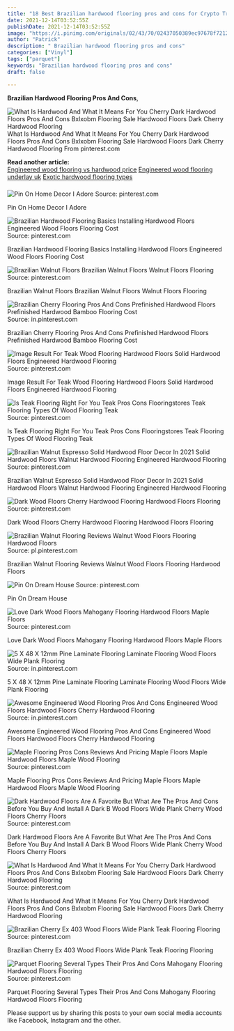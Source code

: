 ```yaml
---
title: "18 Best Brazilian hardwood flooring pros and cons for Crypto Trade"
date: 2021-12-14T03:52:55Z
publishDate: 2021-12-14T03:52:55Z
image: "https://i.pinimg.com/originals/02/43/70/02437050389ec97678f72128ad0f6a63.jpg"
author: "Patrick"
description: " Brazilian hardwood flooring pros and cons"
categories: ["Vinyl"]
tags: ["parquet"]
keywords: "Brazilian hardwood flooring pros and cons"
draft: false

---
```

<!-- Head tag Code -->
**Brazilian Hardwood Flooring Pros And Cons**, 

![What Is Hardwood And What It Means For You Cherry Dark Hardwood Floors Pros And Cons Bxlxobm Flooring Sale Hardwood Floors Dark Cherry Hardwood Flooring](https://i.pinimg.com/736x/ce/06/c3/ce06c308dd4e7e8fe941975313f97c08--dark-hardwood-flooring-dark-wood-floors.jpg "What Is Hardwood And What It Means For You Cherry Dark Hardwood Floors Pros And Cons Bxlxobm Flooring Sale Hardwood Floors Dark Cherry Hardwood Flooring")
What Is Hardwood And What It Means For You Cherry Dark Hardwood Floors Pros And Cons Bxlxobm Flooring Sale Hardwood Floors Dark Cherry Hardwood Flooring From pinterest.com

**Read another article:**  
[Engineered wood flooring vs hardwood price](/engineered-wood-flooring-vs-hardwood-price/)
[Engineered wood flooring underlay uk](/engineered-wood-flooring-underlay-uk/)
[Exotic hardwood flooring types](/exotic-hardwood-flooring-types/)




### 

 


![Pin On Home Decor I Adore](https://i.pinimg.com/originals/86/42/93/8642937e550e744634c1eddeed4fb5e9.jpg "Pin On Home Decor I Adore")
Source: pinterest.com

Pin On Home Decor I Adore  

![Brazilian Hardwood Flooring Basics Installing Hardwood Floors Engineered Wood Floors Flooring Cost](https://i.pinimg.com/originals/53/d9/08/53d908490edb90ec53eba756386eeabd.jpg "Brazilian Hardwood Flooring Basics Installing Hardwood Floors Engineered Wood Floors Flooring Cost")
Source: pinterest.com

Brazilian Hardwood Flooring Basics Installing Hardwood Floors Engineered Wood Floors Flooring Cost  

![Brazilian Walnut Floors Brazilian Walnut Floors Walnut Floors Flooring](https://i.pinimg.com/originals/2b/c5/af/2bc5af35dc370ac5156aa8ed82725694.jpg "Brazilian Walnut Floors Brazilian Walnut Floors Walnut Floors Flooring")
Source: pinterest.com

Brazilian Walnut Floors Brazilian Walnut Floors Walnut Floors Flooring  

![Brazilian Cherry Flooring Pros And Cons Prefinished Hardwood Floors Prefinished Hardwood Bamboo Flooring Cost](https://i.pinimg.com/736x/d0/10/de/d010de1266b51408df6ae1b3c3bcbd71.jpg "Brazilian Cherry Flooring Pros And Cons Prefinished Hardwood Floors Prefinished Hardwood Bamboo Flooring Cost")
Source: in.pinterest.com

Brazilian Cherry Flooring Pros And Cons Prefinished Hardwood Floors Prefinished Hardwood Bamboo Flooring Cost  

![Image Result For Teak Wood Flooring Hardwood Floors Solid Hardwood Floors Engineered Hardwood Flooring](https://i.pinimg.com/originals/b0/06/7c/b0067c648c537cd4b88e3f13f334190a.jpg "Image Result For Teak Wood Flooring Hardwood Floors Solid Hardwood Floors Engineered Hardwood Flooring")
Source: pinterest.com

Image Result For Teak Wood Flooring Hardwood Floors Solid Hardwood Floors Engineered Hardwood Flooring  

![Is Teak Flooring Right For You Teak Pros Cons Flooringstores Teak Flooring Types Of Wood Flooring Teak](https://i.pinimg.com/originals/d2/da/38/d2da3815ac000ae7041ef6b04c59d482.png "Is Teak Flooring Right For You Teak Pros Cons Flooringstores Teak Flooring Types Of Wood Flooring Teak")
Source: pinterest.com

Is Teak Flooring Right For You Teak Pros Cons Flooringstores Teak Flooring Types Of Wood Flooring Teak  

![Brazilian Walnut Espresso Solid Hardwood Floor Decor In 2021 Solid Hardwood Floors Walnut Hardwood Flooring Engineered Hardwood Flooring](https://i.pinimg.com/736x/d7/66/73/d76673982b630a36c62a5d529b154ddd.jpg "Brazilian Walnut Espresso Solid Hardwood Floor Decor In 2021 Solid Hardwood Floors Walnut Hardwood Flooring Engineered Hardwood Flooring")
Source: pinterest.com

Brazilian Walnut Espresso Solid Hardwood Floor Decor In 2021 Solid Hardwood Floors Walnut Hardwood Flooring Engineered Hardwood Flooring  

![Dark Wood Floors Cherry Hardwood Flooring Hardwood Floors Flooring](https://i.pinimg.com/originals/33/f6/f0/33f6f0225d5d092bc6b12f0139c5aaf0.jpg "Dark Wood Floors Cherry Hardwood Flooring Hardwood Floors Flooring")
Source: pinterest.com

Dark Wood Floors Cherry Hardwood Flooring Hardwood Floors Flooring  

![Brazilian Walnut Flooring Reviews Walnut Wood Floors Flooring Hardwood Floors](https://i.pinimg.com/originals/bc/83/0a/bc830a37589a72756f4b3a09d82c240e.jpg "Brazilian Walnut Flooring Reviews Walnut Wood Floors Flooring Hardwood Floors")
Source: pl.pinterest.com

Brazilian Walnut Flooring Reviews Walnut Wood Floors Flooring Hardwood Floors  

![Pin On Dream House](https://i.pinimg.com/originals/a0/89/5b/a0895bb67738e2c98aadda35b17ecc7a.jpg "Pin On Dream House")
Source: pinterest.com

Pin On Dream House  

![Love Dark Wood Floors Mahogany Flooring Hardwood Floors Maple Floors](https://i.pinimg.com/originals/d7/25/8f/d7258fd4a2360daf69e15ac537083535.jpg "Love Dark Wood Floors Mahogany Flooring Hardwood Floors Maple Floors")
Source: pinterest.com

Love Dark Wood Floors Mahogany Flooring Hardwood Floors Maple Floors  

![5 X 48 X 12mm Pine Laminate Flooring Laminate Flooring Wood Floors Wide Plank Flooring](https://i.pinimg.com/originals/4b/1f/a9/4b1fa999ea551cf3260d4cd9ce9a878c.jpg "5 X 48 X 12mm Pine Laminate Flooring Laminate Flooring Wood Floors Wide Plank Flooring")
Source: in.pinterest.com

5 X 48 X 12mm Pine Laminate Flooring Laminate Flooring Wood Floors Wide Plank Flooring  

![Awesome Engineered Wood Flooring Pros And Cons Engineered Wood Floors Hardwood Floors Cherry Hardwood Flooring](https://i.pinimg.com/originals/b4/53/7a/b4537a5d4d1d004922e12dc01b22c3b4.jpg "Awesome Engineered Wood Flooring Pros And Cons Engineered Wood Floors Hardwood Floors Cherry Hardwood Flooring")
Source: in.pinterest.com

Awesome Engineered Wood Flooring Pros And Cons Engineered Wood Floors Hardwood Floors Cherry Hardwood Flooring  

![Maple Flooring Pros Cons Reviews And Pricing Maple Floors Maple Hardwood Floors Maple Wood Flooring](https://i.pinimg.com/originals/fd/61/0a/fd610a5de03b81a5ea2f66c6ffd5124e.jpg "Maple Flooring Pros Cons Reviews And Pricing Maple Floors Maple Hardwood Floors Maple Wood Flooring")
Source: pinterest.com

Maple Flooring Pros Cons Reviews And Pricing Maple Floors Maple Hardwood Floors Maple Wood Flooring  

![Dark Hardwood Floors Are A Favorite But What Are The Pros And Cons Before You Buy And Install A Dark B Wood Floors Wide Plank Cherry Wood Floors Cherry Floors](https://i.pinimg.com/originals/56/d1/10/56d110d8c9734e0a36a4c00fbb8e675c.jpg "Dark Hardwood Floors Are A Favorite But What Are The Pros And Cons Before You Buy And Install A Dark B Wood Floors Wide Plank Cherry Wood Floors Cherry Floors")
Source: pinterest.com

Dark Hardwood Floors Are A Favorite But What Are The Pros And Cons Before You Buy And Install A Dark B Wood Floors Wide Plank Cherry Wood Floors Cherry Floors  

![What Is Hardwood And What It Means For You Cherry Dark Hardwood Floors Pros And Cons Bxlxobm Flooring Sale Hardwood Floors Dark Cherry Hardwood Flooring](https://i.pinimg.com/736x/ce/06/c3/ce06c308dd4e7e8fe941975313f97c08--dark-hardwood-flooring-dark-wood-floors.jpg "What Is Hardwood And What It Means For You Cherry Dark Hardwood Floors Pros And Cons Bxlxobm Flooring Sale Hardwood Floors Dark Cherry Hardwood Flooring")
Source: pinterest.com

What Is Hardwood And What It Means For You Cherry Dark Hardwood Floors Pros And Cons Bxlxobm Flooring Sale Hardwood Floors Dark Cherry Hardwood Flooring  

![Brazilian Cherry Ex 403 Wood Floors Wide Plank Teak Flooring Flooring](https://i.pinimg.com/600x315/98/ce/bc/98cebcb0d9ba58f0de7a029291a1765d.jpg "Brazilian Cherry Ex 403 Wood Floors Wide Plank Teak Flooring Flooring")
Source: pinterest.com

Brazilian Cherry Ex 403 Wood Floors Wide Plank Teak Flooring Flooring  

![Parquet Flooring Several Types Their Pros And Cons Mahogany Flooring Hardwood Floors Flooring](https://i.pinimg.com/originals/02/43/70/02437050389ec97678f72128ad0f6a63.jpg "Parquet Flooring Several Types Their Pros And Cons Mahogany Flooring Hardwood Floors Flooring")
Source: pinterest.com

Parquet Flooring Several Types Their Pros And Cons Mahogany Flooring Hardwood Floors Flooring  

Please support us by sharing this posts to your own social media accounts like Facebook, Instagram and the other.

